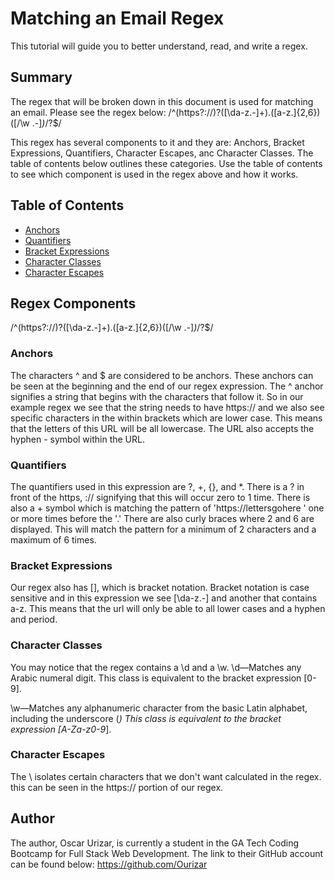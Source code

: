 # Matching an Email Regex

This tutorial will guide you to better understand, read, and write a regex.

## Summary

The regex that will be broken down in this document is used for matching an email. Please see the regex below:
 /^(https?:\/\/)?([\da-z\.-]+)\.([a-z\.]{2,6})([\/\w \.-]*)*\/?$/

 This regex has several components to it and they are:
 Anchors, Bracket Expressions, Quantifiers, Character Escapes, anc Character Classes. The table of contents below outlines these categories. Use the table of contents to see which component is used in the regex above and how it works.

## Table of Contents

- [Anchors](#anchors)
- [Quantifiers](#quantifiers)
- [Bracket Expressions](#bracket-expressions)
- [Character Classes](#character-classes)  
- [Character Escapes](#character-escapes)

## Regex Components
/^(https?:\/\/)?([\da-z\.-]+)\.([a-z\.]{2,6})([\/\w \.-]*)*\/?$/
### Anchors
The characters ^ and $ are considered to be anchors. These anchors can be seen at the beginning and the end of our regex expression. The ^ anchor signifies a string that begins with the characters that follow it. So in our example regex we see that the string needs to have https:// and we also see specific characters in the within brackets which are lower case. This means that the letters of this URL will be all lowercase. The URL also accepts the hyphen - symbol within the URL.
### Quantifiers
The quantifiers used in this expression are ?, +, {}, and *.
There is a ? in front of the https, :// signifying that this will occur zero to 1 time. There is also a + symbol which is matching the pattern of 'https://lettersgohere ' one or more times before the '.' There are also curly braces where 2 and 6 are displayed. This will match the pattern for a minimum of 2 characters and a maximum of 6 times.
### Bracket Expressions
Our regex also has [], which is bracket notation. Bracket notation is case sensitive and in this expression we see [\da-z\.-] and another that contains a-z\.    This means that the url will only be able to all lower cases and a hyphen and period.

### Character Classes
You may notice that the regex contains a \d and a \w. \d—Matches any Arabic numeral digit. This class is equivalent to the bracket expression [0-9].

\w—Matches any alphanumeric character from the basic Latin alphabet, including the underscore (_) This class is equivalent to the bracket expression [A-Za-z0-9_].

### Character Escapes
The \ isolates certain characters that we don't want calculated in the regex. this can be seen in the https:// portion of our regex. 
## Author

The author, Oscar Urizar, is currently a student in the GA Tech Coding Bootcamp for Full Stack Web Development. The link to their GitHub account can be found below:
https://github.com/Ourizar